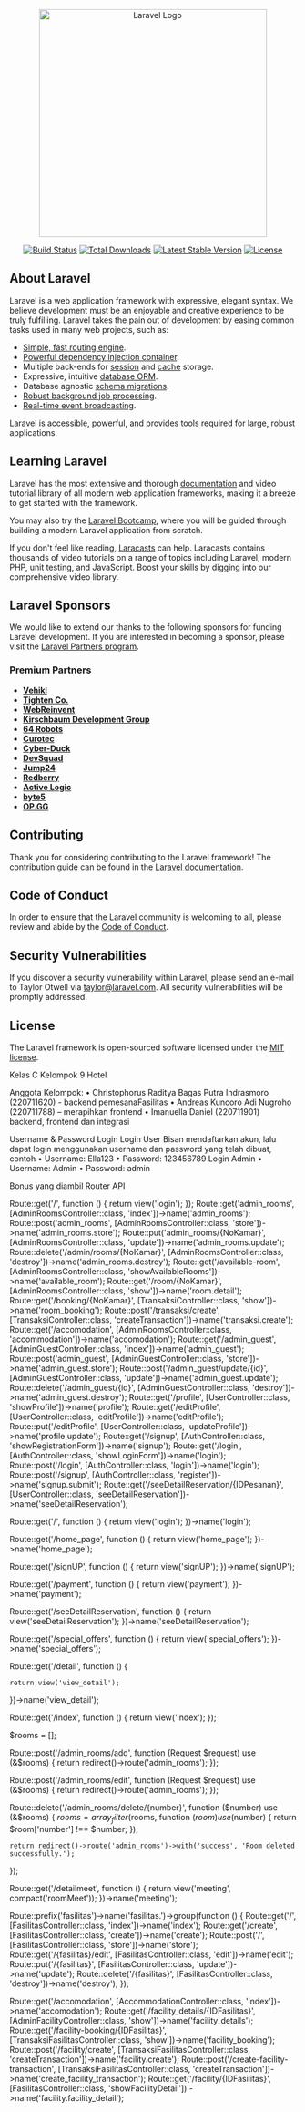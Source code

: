 <p align="center"><a href="https://laravel.com" target="_blank"><img src="https://raw.githubusercontent.com/laravel/art/master/logo-lockup/5%20SVG/2%20CMYK/1%20Full%20Color/laravel-logolockup-cmyk-red.svg" width="400" alt="Laravel Logo"></a></p>

<p align="center">
<a href="https://github.com/laravel/framework/actions"><img src="https://github.com/laravel/framework/workflows/tests/badge.svg" alt="Build Status"></a>
<a href="https://packagist.org/packages/laravel/framework"><img src="https://img.shields.io/packagist/dt/laravel/framework" alt="Total Downloads"></a>
<a href="https://packagist.org/packages/laravel/framework"><img src="https://img.shields.io/packagist/v/laravel/framework" alt="Latest Stable Version"></a>
<a href="https://packagist.org/packages/laravel/framework"><img src="https://img.shields.io/packagist/l/laravel/framework" alt="License"></a>
</p>

## About Laravel

Laravel is a web application framework with expressive, elegant syntax. We believe development must be an enjoyable and creative experience to be truly fulfilling. Laravel takes the pain out of development by easing common tasks used in many web projects, such as:

-   [Simple, fast routing engine](https://laravel.com/docs/routing).
-   [Powerful dependency injection container](https://laravel.com/docs/container).
-   Multiple back-ends for [session](https://laravel.com/docs/session) and [cache](https://laravel.com/docs/cache) storage.
-   Expressive, intuitive [database ORM](https://laravel.com/docs/eloquent).
-   Database agnostic [schema migrations](https://laravel.com/docs/migrations).
-   [Robust background job processing](https://laravel.com/docs/queues).
-   [Real-time event broadcasting](https://laravel.com/docs/broadcasting).

Laravel is accessible, powerful, and provides tools required for large, robust applications.

## Learning Laravel

Laravel has the most extensive and thorough [documentation](https://laravel.com/docs) and video tutorial library of all modern web application frameworks, making it a breeze to get started with the framework.

You may also try the [Laravel Bootcamp](https://bootcamp.laravel.com), where you will be guided through building a modern Laravel application from scratch.

If you don't feel like reading, [Laracasts](https://laracasts.com) can help. Laracasts contains thousands of video tutorials on a range of topics including Laravel, modern PHP, unit testing, and JavaScript. Boost your skills by digging into our comprehensive video library.

## Laravel Sponsors

We would like to extend our thanks to the following sponsors for funding Laravel development. If you are interested in becoming a sponsor, please visit the [Laravel Partners program](https://partners.laravel.com).

### Premium Partners

-   **[Vehikl](https://vehikl.com/)**
-   **[Tighten Co.](https://tighten.co)**
-   **[WebReinvent](https://webreinvent.com/)**
-   **[Kirschbaum Development Group](https://kirschbaumdevelopment.com)**
-   **[64 Robots](https://64robots.com)**
-   **[Curotec](https://www.curotec.com/services/technologies/laravel/)**
-   **[Cyber-Duck](https://cyber-duck.co.uk)**
-   **[DevSquad](https://devsquad.com/hire-laravel-developers)**
-   **[Jump24](https://jump24.co.uk)**
-   **[Redberry](https://redberry.international/laravel/)**
-   **[Active Logic](https://activelogic.com)**
-   **[byte5](https://byte5.de)**
-   **[OP.GG](https://op.gg)**

## Contributing

Thank you for considering contributing to the Laravel framework! The contribution guide can be found in the [Laravel documentation](https://laravel.com/docs/contributions).

## Code of Conduct

In order to ensure that the Laravel community is welcoming to all, please review and abide by the [Code of Conduct](https://laravel.com/docs/contributions#code-of-conduct).

## Security Vulnerabilities

If you discover a security vulnerability within Laravel, please send an e-mail to Taylor Otwell via [taylor@laravel.com](mailto:taylor@laravel.com). All security vulnerabilities will be promptly addressed.

## License

The Laravel framework is open-sourced software licensed under the [MIT license](https://opensource.org/licenses/MIT).

Kelas C Kelompok 9 Hotel

Anggota Kelompok:
• Christophorus Raditya Bagas Putra Indrasmoro (220711620) - backend pemesanaFasilitas
• Andreas Kuncoro Adi Nugroho (220711788) – merapihkan frontend
• Imanuella Daniel (220711901) backend, frontend dan integrasi

Username & Password Login
Login User
Bisan mendaftarkan akun, lalu dapat login menggunakan username dan password yang telah dibuat, contoh
• Username: Ella123
• Password: 123456789
Login Admin
• Username: Admin
• Password: admin

Bonus yang diambil
Router API

Route::get('/', function () {
return view('login');
});
Route::get('admin_rooms', [AdminRoomsController::class, 'index'])->name('admin_rooms');
Route::post('admin_rooms', [AdminRoomsController::class, 'store'])->name('admin_rooms.store');
Route::put('admin_rooms/{NoKamar}', [AdminRoomsController::class, 'update'])->name('admin_rooms.update');
Route::delete('/admin/rooms/{NoKamar}', [AdminRoomsController::class, 'destroy'])->name('admin_rooms.destroy');
Route::get('/available-room', [AdminRoomsController::class, 'showAvailableRooms'])->name('available_room');
Route::get('/room/{NoKamar}', [AdminRoomsController::class, 'show'])->name('room.detail');
Route::get('/booking/{NoKamar}', [TransaksiController::class, 'show'])->name('room_booking');
Route::post('/transaksi/create', [TransaksiController::class, 'createTransaction'])->name('transaksi.create');
Route::get('/accomodation', [AdminRoomsController::class, 'accommodation'])->name('accomodation');
Route::get('/admin_guest', [AdminGuestController::class, 'index'])->name('admin_guest');
Route::post('admin_guest', [AdminGuestController::class, 'store'])->name('admin_guest.store');
Route::post('/admin_guest/update/{id}', [AdminGuestController::class, 'update'])->name('admin_guest.update');
Route::delete('/admin_guest/{id}', [AdminGuestController::class, 'destroy'])->name('admin_guest.destroy');
Route::get('/profile', [UserController::class, 'showProfile'])->name('profile');
Route::get('/editProfile', [UserController::class, 'editProfile'])->name('editProfile');
Route::put('/editProfile', [UserController::class, 'updateProfile'])->name('profile.update');
Route::get('/signup', [AuthController::class, 'showRegistrationForm'])->name('signup');
Route::get('/login', [AuthController::class, 'showLoginForm'])->name('login');
Route::post('/login', [AuthController::class, 'login'])->name('login');
Route::post('/signup', [AuthController::class, 'register'])->name('signup.submit');
Route::get('/seeDetailReservation/{IDPesanan}', [UserController::class, 'seeDetailReservation'])->name('seeDetailReservation');

Route::get('/', function () {
return view('login');
})->name('login');

Route::get('/home_page', function () {
return view('home_page');
})->name('home_page');

Route::get('/signUP', function () {
return view('signUP');
})->name('signUP');

Route::get('/payment', function () {
return view('payment');
})->name('payment');

Route::get('/seeDetailReservation', function () {
return view('seeDetailReservation');
})->name('seeDetailReservation');

Route::get('/special_offers', function () {
return view('special_offers');
})->name('special_offers');

Route::get('/detail', function () {

    return view('view_detail');

})->name('view_detail');

Route::get('/index', function () {
return view('index');
});

$rooms = [];

Route::post('/admin_rooms/add', function (Request $request) use (&$rooms) {
return redirect()->route('admin_rooms');
});

Route::post('/admin_rooms/edit', function (Request $request) use (&$rooms) {
return redirect()->route('admin_rooms');
});

Route::delete('/admin_rooms/delete/{number}', function ($number) use (&$rooms) {
$rooms = array_filter($rooms, function ($room) use ($number) {
return $room['number'] !== $number;
});

    return redirect()->route('admin_rooms')->with('success', 'Room deleted successfully.');

});

Route::get('/detailmeet', function () {
return view('meeting', compact('roomMeet'));
})->name('meeting');

Route::prefix('fasilitas')->name('fasilitas.')->group(function () {
Route::get('/', [FasilitasController::class, 'index'])->name('index');
Route::get('/create', [FasilitasController::class, 'create'])->name('create');
Route::post('/', [FasilitasController::class, 'store'])->name('store');
Route::get('/{fasilitas}/edit', [FasilitasController::class, 'edit'])->name('edit');
Route::put('/{fasilitas}', [FasilitasController::class, 'update'])->name('update');
Route::delete('/{fasilitas}', [FasilitasController::class, 'destroy'])->name('destroy');
});

Route::get('/accomodation', [AccommodationController::class, 'index'])->name('accomodation');
Route::get('/facility_details/{IDFasilitas}', [AdminFacilityController::class, 'show'])->name('facility_details');
Route::get('/facility-booking/{IDFasilitas}', [TransaksiFasilitasController::class, 'show'])->name('facility_booking');
Route::post('/facility/create', [TransaksiFasilitasController::class, 'createTransaction'])->name('facility.create');
Route::post('/create-facility-transaction', [TransaksiFasilitasController::class, 'createTransaction'])->name('create_facility_transaction');
Route::get('/facility/{IDFasilitas}', [FasilitasController::class, 'showFacilityDetail'])
->name('facility.facility_detail');
